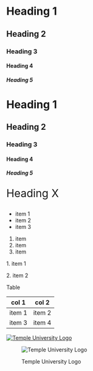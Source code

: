 <!-- comment -->
<!-- Macro Structures -->

# Heading 1
## Heading 2
### Heading 3
#### Heading 4
##### Heading 5

<h1>Heading 1</h1>
<h2>Heading 2</h2>
<h3>Heading 3</h3>
<h4>Heading 4</h4>
<h5>Heading 5</h5>

<p style="font-size:2em">Heading X</p>

<!-- markdown lists: use when lists are needed -->
- item 1
- item 2
- item 3

1. item
2. item
3. item

<p>1. item 1</p>
<p>2. item 2</p>

Table

|col 1|col 2|
|-----|-----|
|item 1|item 2|
|item 3|item 4|

[![Temple University Logo](https://upload.wikimedia.org/wikipedia/commons/6/67/Temple_University_Logo.svg)](https://www.temple.edu/)

<figure>
  
![Temple University Logo](https://upload.wikimedia.org/wikipedia/commons/6/67/Temple_University_Logo.svg)
 
<figcaption>Temple University Logo</figcaption>
</figure>
